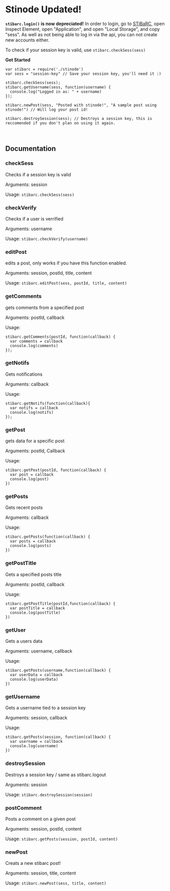 Stinode Updated!
=================

**`stibarc.login()` is now depreciated!**
In order to login, go to [STiBaRC](https://stibarc.gq), open Inspect Element, open "Application", and open "Local Storage", and copy "sess". As well as not being able to log in via the api, you can not create new accounts either.

To check if your session key is valid, use `stibarc.checkSess(sess)`

**Get Started**

```
var stibarc = require('./stinode')
var sess = "session-key" // Save your session key, you'll need it :)

stibarc.checkSess(sess);
stibarc.getUsername(sess, function(username) {
  console.log("Logged in as: " + username)
});

stibarc.newPost(sess, "Posted with stinode!", "A sample post using stinode!") // Will log your post id!

stibarc.destroySession(sess); // Destroys a session key, this is reccomended if you don't plan on using it again.
```


<br/>

Documentation
------------

### checkSess
Checks if a session key is valid

Arguments: session

Usage:
`stibarc.checkSess(sess)`

### checkVerify
Checks if a user is verrified

Arguments: username

Usage:
`stibarc.checkVerify(username)`

### editPost
edits a post, only works if you have this function enabled.

Arguments: session, postId, title, content

Usage:
`stibarc.editPost(sess, postId, title, content)`

### getComments
gets comments from a specified post

Arguments: postId, callback

Usage:
```
stibarc.getComments(postId, function(callback) {
  var comments = callback
  console.log(comments)
});
```

### getNotifs
Gets notifications

Arguments: callback

Usage:
```
stibarc.getNotifs(function(callback){
  var notifs = callback
  console.log(notifs)
});
```

### getPost
gets data for a specific post

Arguments: postId, Callback

Usage:
```
stibarc.getPost(postId, function(callback) {
  var post = callback
  console.log(post)
})
```

### getPosts
Gets recent posts

Arguments: callback

Usage:
```
stibarc.getPosts(function(callback) {
  var posts = callback
  console.log(posts)
})
```

### getPostTitle
Gets a specified posts title

Arguments: postId, callback

Usage:
```
stibarc.getPostTitle(postId,function(callback) {
  var postTitle = callback
  console.log(postTitle)
})
```

### getUser
Gets a users data

Arguments: username, callback

Usage:
```
stibarc.getPosts(username,function(callback) {
  var userData = callback
  console.log(userData)
})
```

### getUsername
Gets a username tied to a session key

Arguments: session, callback

Usage:
```
stibarc.getPosts(session, function(callback) {
  var username = callback
  console.log(username)
})
```

### destroySession
Destroys a session key / same as stibarc.logout

Arguments: session

Usage:
`stibarc.destroySession(session)`

### postComment
Posts a comment on a given post

Arguments: session, postId, content

Usage:
`stibarc.getPosts(session, postId, content)`

### newPost
Creats a new stibarc post!

Arguments: session, title, content

Usage:
`stibarc.newPost(sess, title, content)`

